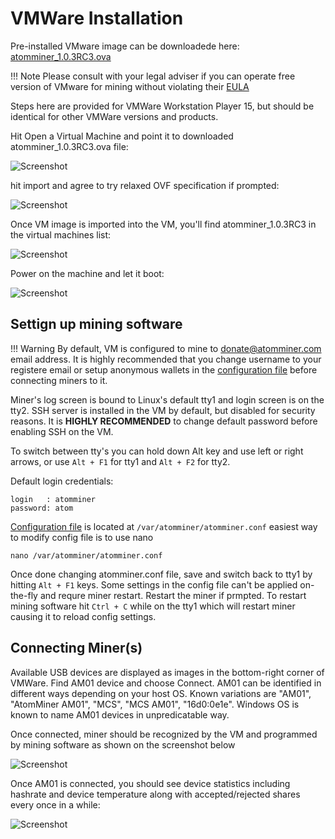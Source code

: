 # VMWare Installation

Pre-installed VMware image can be downloadede here: <a target="_blank" href="https://static.atomminer.com/os/atomminer_1.0.3RC3.ova">atomminer_1.0.3RC3.ova</a>

!!! Note 
	Please consult with your legal adviser if you can operate free version of VMware for mining without violating their <a target="_blank" href="https://www.vmware.com/download/eula/universal_eula.html">EULA</a>

Steps here are provided for VMWare Workstation Player 15, but should be identical for other VMWare versions and products.

Hit Open a Virtual Machine and point it to downloaded atomminer_1.0.3RC3.ova file:

![Screenshot](/img/vm-import.png)

hit import and agree to try relaxed OVF specification if prompted:

![Screenshot](/img/relaxed-import.png)

Once VM image is imported into the VM, you'll find atomminer_1.0.3RC3 in the virtual machines list:

![Screenshot](/img/vm-imported.png)

Power on the machine and let it boot:

![Screenshot](/img/vm-runninng.png)

## Settign up mining software

!!! Warning
	By default, VM is configured to mine to donate@atomminer.com email address. It is highly recommended that you change username to your registere email or setup anonymous wallets in the [configuration file](/software/config/) before connecting miners to it.

Miner's log screen is bound to Linux's default tty1 and login screen is on the tty2. SSH server is installed in the VM by default, but disabled for security reasons. It is **HIGHLY RECOMMENDED** to change default password before enabling SSH on the VM.

To switch between tty's you can hold down Alt key and use left or right arrows, or use `Alt + F1` for tty1 and `Alt + F2` for tty2.

Default login credentials:

```
login   : atomminer
password: atom
```

[Configuration file](/software/config/) is located at `/var/atomminer/atomminer.conf` easiest way to modify config file is to use nano

```
nano /var/atomminer/atomminer.conf
```

Once done changing atomminer.conf file, save and switch back to tty1 by hitting `Alt + F1` keys. Some settings in the config file can't be applied on-the-fly and requre miner restart. Restart the miner if prmpted. To restart mining software hit `Ctrl + C` while on the tty1 which will restart miner causing it to reload config settings.

## Connecting Miner(s)

Available USB devices are displayed as images in the bottom-right corner of VMWare. Find AM01 device and choose Connect. AM01 can be identified in different ways depending on your host OS. Known variations are "AM01", "AtomMiner AM01", "MCS", "MCS AM01", "16d0:0e1e". Windows OS is known to name AM01 devices in unpredicatable way.

Once connected, miner should be recognized by the VM and programmed by mining software as shown on the screenshot below

![Screenshot](/img/vm-miner-connected.png)

Once AM01 is connected, you should see device statistics including hashrate and device temperature along with accepted/rejected shares every once in a while:

![Screenshot](/img/vm-mining.png)
